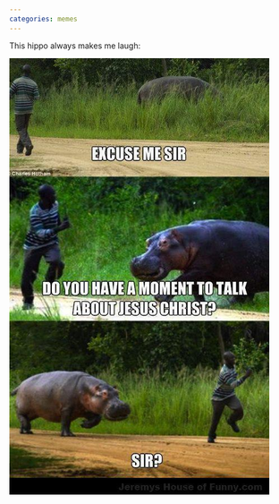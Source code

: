 ```yaml
---
categories: memes
---
```


This hippo always makes me laugh:

![hippo](https://raw.githubusercontent.com/muneer78/muneer78.github.io/master/images/hippo.png)
 
